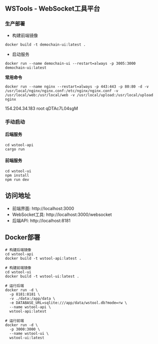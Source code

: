 ## WSTools - WebSocket工具平台

### 生产部署

- 构建前端镜像
```shell
docker build -t demochain-ui:latest .
```

- 启动服务
```shell
docker run --name demochain-ui --restart=always -p 3005:3000 demochain-ui:latest
```


**常用命令**
```shell
docker run --name nginx --restart=always -p 443:443 -p 80:80 -d -v /usr/local/nginx/nginx.conf:/etc/nginx/nginx.conf -v /usr/local/web:/usr/local/web -v /usr/local/upload:/usr/local/upload nginx
```

154.204.34.183
root
qDTAc7L04sgM

### 手动启动

#### 后端服务

```shell
cd wstool-api
cargo run
```

#### 前端服务

```shell
cd wstool-ui
npm install
npm run dev
```

## 访问地址

- 前端界面: http://localhost:3000
- WebSocket工具: http://localhost:3000/websocket
- 后端API: http://localhost:8181

## Docker部署

```shell
# 构建后端镜像
cd wstool-api
docker build -t wstool-api:latest .

# 构建前端镜像
cd wstool-ui
docker build -t wstool-ui:latest .

# 运行后端
docker run -d \
  -p 8181:8181 \
  -v ./data:/app/data \
  -e DATABASE_URL=sqlite:///app/data/wstool.db?mode=rw \
  --name wstool-api \
  wstool-api:latest

# 运行前端
docker run -d \
  -p 3000:3000 \
  --name wstool-ui \
  wstool-ui:latest
```